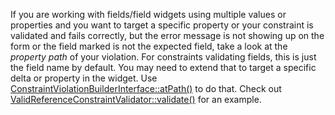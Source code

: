 If you are working with fields/field widgets using multiple values or properties and you want to target a specific property or your constraint is validated and fails correctly, but the error message is not showing up on the form or the field marked is not the expected field, take a look at the _property path_ of your violation. For constraints validating fields, this is just the field name by default. You may need to extend that to target a specific delta or property in the widget. Use [ConstraintViolationBuilderInterface::atPath()](https://api.drupal.org/api/drupal/vendor%21symfony%21validator%21Violation%21ConstraintViolationBuilderInterface.php/function/ConstraintViolationBuilderInterface%3A%3AatPath/8.2.x) to do that. Check out [ValidReferenceConstraintValidator::validate()](https://api.drupal.org/api/drupal/core%21lib%21Drupal%21Core%21Entity%21Plugin%21Validation%21Constraint%21ValidReferenceConstraintValidator.php/function/ValidReferenceConstraintValidator%3A%3Avalidate/8.2.x) for an example.